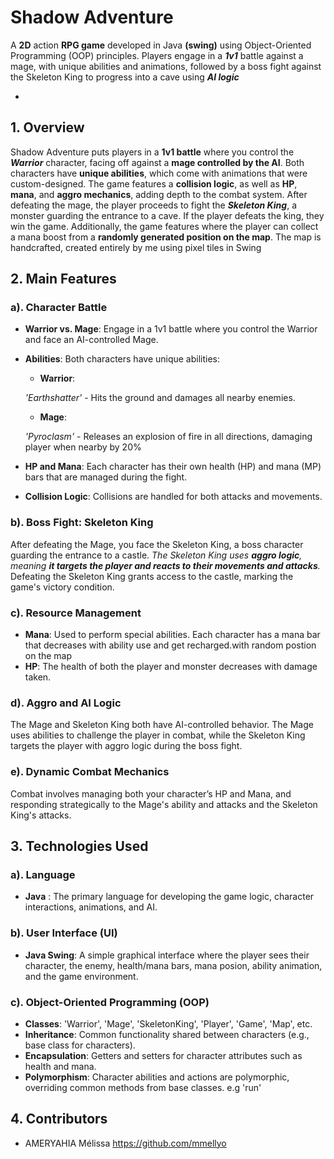 # Shadow Adventure

A **2D** action **RPG game** developed in Java **(swing)** using Object-Oriented Programming (OOP) principles. Players engage in a ***1v1*** battle against a mage, with unique abilities and animations, followed by a boss fight against the Skeleton King to progress into a cave using ***AI logic***


-
## 1. Overview
Shadow Adventure puts players in a **1v1 battle** where you control the ***Warrior*** character, facing off against a **mage controlled by the AI**. Both characters have **unique abilities**, which come with animations that were custom-designed. The game features a **collision logic**, as well as **HP**, **mana**, and **aggro mechanics**, adding depth to the combat system. After defeating the mage, the player proceeds to fight the ***Skeleton King***, a monster guarding the entrance to a cave. If the player defeats the king, they win the game. Additionally, the game features where the player can collect a mana boost from a **randomly generated position on the map**. The map is handcrafted, created entirely by me using pixel tiles in Swing

## 2. Main Features
### a). Character Battle
* **Warrior vs. Mage**: Engage in a 1v1 battle where you control the Warrior and face an AI-controlled Mage.
* **Abilities**: Both characters have unique abilities:
  * **Warrior**: 
  
  *'Earthshatter'* - Hits the ground and damages all nearby enemies.
  * **Mage**: 
  
  *'Pyroclasm'* -  Releases an explosion of fire in all directions, damaging player when nearby by 20%



* **HP and Mana**: Each character has their own health (HP) and mana (MP) bars that are managed during the fight.

* **Collision Logic**: Collisions are handled for both attacks and movements.

### b). Boss Fight: Skeleton King
After defeating the Mage, you face the Skeleton King, a boss character guarding the entrance to a castle.
*The Skeleton King uses **aggro logic**, meaning **it targets the player and reacts to their movements and attacks**.*
Defeating the Skeleton King grants access to the castle, marking the game's victory condition.

### c). Resource Management
* **Mana**: Used to perform special abilities. Each character has a mana bar that decreases with ability use and get recharged.with random postion on the map
* **HP**: The health of both the player and monster decreases with damage taken.

### d). Aggro and AI Logic
The Mage and Skeleton King both have AI-controlled behavior.
The Mage uses abilities to challenge the player in combat, while the Skeleton King targets the player with aggro logic during the boss fight.
### e). Dynamic Combat Mechanics
Combat involves managing both your character’s HP and Mana, and responding strategically to the Mage's ability and attacks and the Skeleton King's attacks.

## 3. Technologies Used
### a). Language
* **Java** : The primary language for developing the game logic, character interactions, animations, and AI.
### b). User Interface (UI)
* **Java Swing**: A simple graphical interface where the player sees their character, the enemy, health/mana bars, mana posion, ability animation, and the game environment.
### c). Object-Oriented Programming (OOP)
* **Classes**: 'Warrior', 'Mage', 'SkeletonKing', 'Player', 'Game', 'Map', etc.
* **Inheritance**: Common functionality shared between characters (e.g., base class for characters).
* **Encapsulation**: Getters and setters for character attributes such as health and mana.
* **Polymorphism**: Character abilities and actions are polymorphic, overriding common methods from base classes. e.g 'run'

## 4. Contributors 
* AMERYAHIA Mélissa https://github.com/mmellyo 


